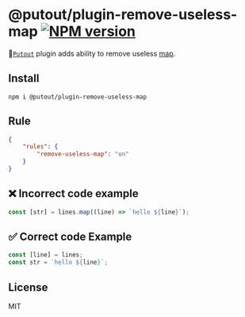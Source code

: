 # @putout/plugin-remove-useless-map [![NPM version][NPMIMGURL]][NPMURL]

[NPMIMGURL]: https://img.shields.io/npm/v/@putout/plugin-remove-useless-map.svg?style=flat&longCache=true
[NPMURL]: https://npmjs.org/package/@putout/plugin-remove-useless-map"npm"

🐊[`Putout`](https://github.com/coderaiser/putout) plugin adds ability to remove useless [map](https://developer.mozilla.org/en-US/docs/Web/JavaScript/Reference/Global_Objects/Array/map).

## Install

```
npm i @putout/plugin-remove-useless-map
```

## Rule

```json
{
    "rules": {
        "remove-useless-map": "on"
    }
}
```

## ❌ Incorrect code example

```js
const [str] = lines.map((line) => `hello ${line}`);
```

## ✅ Correct code Example

```js
const [line] = lines;
const str = `hello ${line}`;
```

## License

MIT
